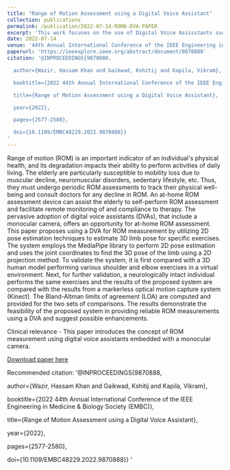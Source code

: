 ```yaml
---
title: "Range of Motion Assessment using a Digital Voice Assistant"
collection: publications
permalink: /publication/2022-07-14-ROMA-DVA-PAPER
excerpt: 'This work focuses on the use of Digital Voice Assisstants such as the Google Nest Hub Max for assessing Range of Motion in the upper extremity.'
date: 2022-07-14
venue: '44th Annual International Conference of the IEEE Engineering in Medicine & Biology Society (EMBC)'
paperurl: 'https://ieeexplore.ieee.org/abstract/document/9870888'
citation: '@INPROCEEDINGS{9870888,

  author={Wazir, Hassam Khan and Gaikwad, Kshitij and Kapila, Vikram},

  booktitle={2022 44th Annual International Conference of the IEEE Engineering in Medicine & Biology Society (EMBC)}, 

  title={Range of Motion Assessment using a Digital Voice Assistant}, 

  year={2022},

  pages={2577-2580},

  doi={10.1109/EMBC48229.2022.9870888}}
'
---
```

Range of motion (ROM) is an important indicator of an individual's physical health, and its degradation impacts their ability to perform activities of daily living. The elderly are particularly susceptible to mobility loss due to muscular decline, neuromuscular disorders, sedentary lifestyle, etc. Thus, they must undergo periodic ROM assessments to track their physical well-being and consult doctors for any decline in ROM. An at-home ROM assessment device can assist the elderly to self-perform ROM assessment and facilitate remote monitoring of and compliance to therapy. The pervasive adoption of digital voice assistants (DVAs), that include a monocular camera, offers an opportunity for at-home ROM assessment. This paper proposes using a DVA for ROM measurement by utilizing 2D pose estimation techniques to estimate 3D limb pose for specific exercises. The system employs the MediaPipe library to perform 2D pose estimation and uses the joint coordinates to find the 3D pose of the limb using a 2D projection method. To validate the system, it is first compared with a 3D human model performing various shoulder and elbow exercises in a virtual environment. Next, for further validation, a neurologically intact individual performs the same exercises and the results of the proposed system are compared with the results from a markerless optical motion capture system (Kinect). The Bland-Altman limits of agreement (LOA) are computed and provided for the two sets of comparisons. The results demonstrate the feasibility of the proposed system in providing reliable ROM measurements using a DVA and suggest possible enhancements.

Clinical relevance - This paper introduces the concept of ROM measurement using digital voice assistants embedded with a monocular camera.

[Download paper here](https://ieeexplore.ieee.org/abstract/document/9870888)

Recommended citation: '@INPROCEEDINGS{9870888,

  author={Wazir, Hassam Khan and Gaikwad, Kshitij and Kapila, Vikram},

  booktitle={2022 44th Annual International Conference of the IEEE Engineering in Medicine & Biology Society (EMBC)}, 

  title={Range of Motion Assessment using a Digital Voice Assistant}, 

  year={2022},

  pages={2577-2580},

  doi={10.1109/EMBC48229.2022.9870888}}
'